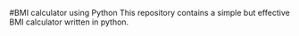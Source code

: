 #BMI calculator using Python
This repository contains a simple but effective BMI calculator written in python.
